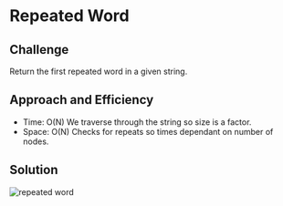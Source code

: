 # Repeated Word

## Challenge 
Return the first repeated word in a given string.

## Approach and Efficiency

- Time: O(N) We traverse through the string so size is a factor.
- Space: O(N) Checks for repeats so times dependant on number of nodes.

## Solution
![repeated word]()
